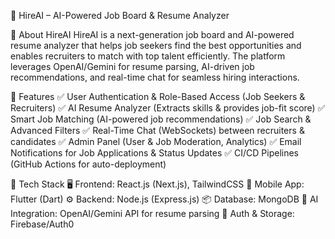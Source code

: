 🚀 HireAI – AI-Powered Job Board & Resume Analyzer

🔹 About HireAI
HireAI is a next-generation job board and AI-powered resume analyzer that helps job seekers find the best opportunities and enables recruiters to match with top talent efficiently. The platform leverages OpenAI/Gemini for resume parsing, AI-driven job recommendations, and real-time chat for seamless hiring interactions.

🔹 Features
✅ User Authentication & Role-Based Access (Job Seekers & Recruiters)
✅ AI Resume Analyzer (Extracts skills & provides job-fit score)
✅ Smart Job Matching (AI-powered job recommendations)
✅ Job Search & Advanced Filters
✅ Real-Time Chat (WebSockets) between recruiters & candidates
✅ Admin Panel (User & Job Moderation, Analytics)
✅ Email Notifications for Job Applications & Status Updates
✅ CI/CD Pipelines (GitHub Actions for auto-deployment)

🔹 Tech Stack
🖥 Frontend: React.js (Next.js), TailwindCSS
📱 Mobile App: Flutter (Dart)
⚙️ Backend: Node.js (Express.js)
📦 Database: MongoDB
🧠 AI Integration: OpenAI/Gemini API for resume parsing
🔗 Auth & Storage: Firebase/Auth0

